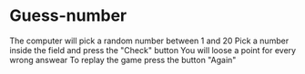 # Guess-number

The computer will pick a random number between 1 and 20
Pick a number inside the field and press the "Check" button
You will loose a point for every wrong answear
To replay the game press the button "Again"
